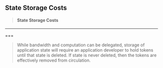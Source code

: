 ## State Storage Costs

> #### State Storage Costs

---

===

> While bandwidth and computation can be delegated, storage of application state will require an application developer to hold tokens until that state is deleted. If state is never deleted, then the tokens are effectively removed from circulation.



